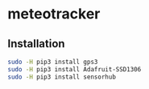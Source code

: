 # meteotracker
## Installation
```bash
sudo -H pip3 install gps3
sudo -H pip3 install Adafruit-SSD1306
sudo -H pip3 install sensorhub
```
